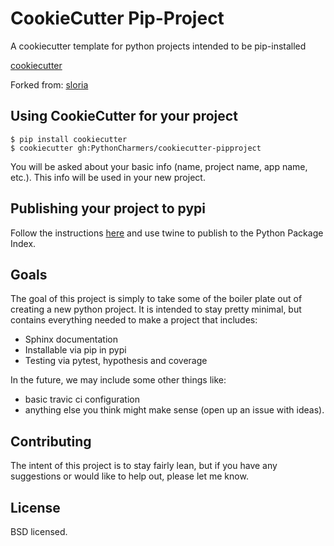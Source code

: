CookieCutter Pip-Project
========================

A cookiecutter template for python projects intended to be pip-installed

[cookiecutter](https://github.com/audreyr/cookiecutter)

Forked from: [sloria](https://github.com/wdm0006/cookiecutter-pipproject.git)


Using CookieCutter for your project
-----------------------------------

    $ pip install cookiecutter
    $ cookiecutter gh:PythonCharmers/cookiecutter-pipproject

You will be asked about your basic info (name, project name, app name, etc.). This info will be used in your new project.


Publishing your project to pypi
-------------------------------

Follow the instructions [here](https://packaging.python.org/tutorials/packaging-projects/) and use twine to publish to the Python Package Index.
 
Goals
-----

The goal of this project is simply to take some of the boiler plate out of creating a new python project. It is intended
to stay pretty minimal, but contains everything needed to make a project that includes:

 * Sphinx documentation
 * Installable via pip in pypi
 * Testing via pytest, hypothesis and coverage

In the future, we may include some other things like:

 * basic travic ci configuration
 * anything else you think might make sense (open up an issue with ideas).
 
Contributing
------------

The intent of this project is to stay fairly lean, but if you have any suggestions or would like to help out, please let me know.

License
-------

BSD licensed.
